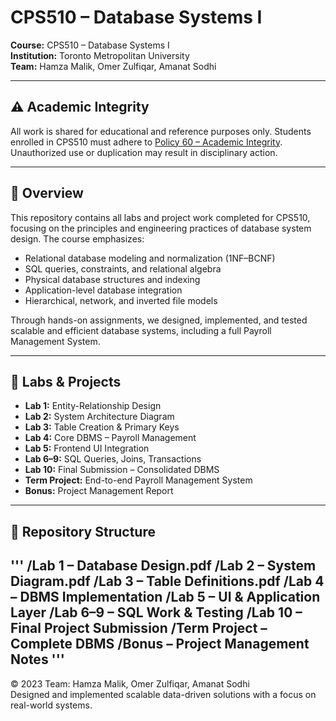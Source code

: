 # CPS510 – Database Systems I

**Course:** CPS510 – Database Systems I  
**Institution:** Toronto Metropolitan University  
**Team:** Hamza Malik, Omer Zulfiqar, Amanat Sodhi  

---
## ⚠️ Academic Integrity

All work is shared for educational and reference purposes only. Students enrolled in CPS510 must adhere to [Policy 60 – Academic Integrity](https://www.torontomu.ca/senate/policies/pol60.pdf). Unauthorized use or duplication may result in disciplinary action.

---

## 📘 Overview

This repository contains all labs and project work completed for CPS510, focusing on the principles and engineering practices of database system design. The course emphasizes:

- Relational database modeling and normalization (1NF–BCNF)  
- SQL queries, constraints, and relational algebra  
- Physical database structures and indexing  
- Application-level database integration  
- Hierarchical, network, and inverted file models  

Through hands-on assignments, we designed, implemented, and tested scalable and efficient database systems, including a full Payroll Management System.

---

## 🧪 Labs & Projects

- **Lab 1:** Entity-Relationship Design  
- **Lab 2:** System Architecture Diagram  
- **Lab 3:** Table Creation & Primary Keys  
- **Lab 4:** Core DBMS – Payroll Management  
- **Lab 5:** Frontend UI Integration  
- **Lab 6–9:** SQL Queries, Joins, Transactions  
- **Lab 10:** Final Submission – Consolidated DBMS  
- **Term Project:** End-to-end Payroll Management System  
- **Bonus:** Project Management Report  

---

## 📁 Repository Structure
'''
/Lab 1 – Database Design.pdf
/Lab 2 – System Diagram.pdf
/Lab 3 – Table Definitions.pdf
/Lab 4 – DBMS Implementation
/Lab 5 – UI & Application Layer
/Lab 6–9 – SQL Work & Testing
/Lab 10 – Final Project Submission
/Term Project – Complete DBMS
/Bonus – Project Management Notes
'''
---


© 2023 Team: Hamza Malik, Omer Zulfiqar, Amanat Sodhi  
Designed and implemented scalable data-driven solutions with a focus on real-world systems.
